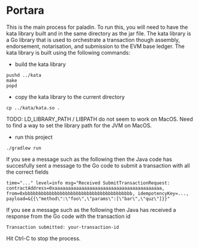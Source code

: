 # Portara

This is the main process for paladin.  To run this, you will need to have the kata library built and in the same directory as the jar file.  The kata library is a Go library that is used to orchestrate a transaction though assembly, endorsement, notarisation, and submission to the EVM base ledger.  The kata library is built using the following commands:

 - build the kata library
```
pushd ../kata
make
popd
```

 - copy the kata library to the current directory
```
cp ../kata/kata.so .
```
TODO: LD_LIBRARY_PATH / LIBPATH do not seem to work on MacOS.  Need to find a way to set the library path for the JVM on MacOS.

 - run this project
```
./gradlew run
```

If you see a message such as the following then the Java code has succesfully sent a message to the Go code to submit a transaction with all the correct fields
```
time="..." level=info msg="Received SubmitTransactionRequest: contractAddress=0xaaaaaaaaaaaaaaaaaaaaaaaaaaaaaaaaaaaaaaaa, from=0xbbbbbbbbbbbbbbbbbbbbbbbbbbbbbbbbbbbbbbbb, idempotencyKey=..., payload=&{{\"method\":\"foo\",\"params\":[\"bar\",\"quz\"]}}"
```

If you see a message such as the following then Java has received a response from the Go code with the transaction id
```
Transaction submitted: your-transaction-id
```

Hit Ctrl-C to stop the process.

